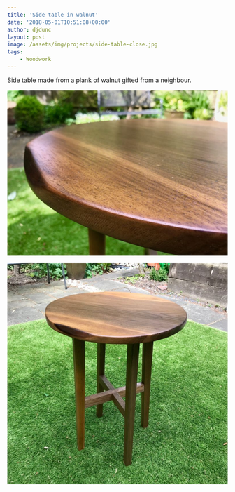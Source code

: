 ```yaml
---
title: 'Side table in walnut'
date: '2018-05-01T10:51:08+00:00'
author: djdunc
layout: post
image: /assets/img/projects/side-table-close.jpg
tags:
    - Woodwork
---
```


Side table made from a plank of walnut gifted from a neighbour.


![Side Table](/assets/img/projects/side-table-close.jpg)

![Side Table](/assets/img/projects/side-table.jpg)

